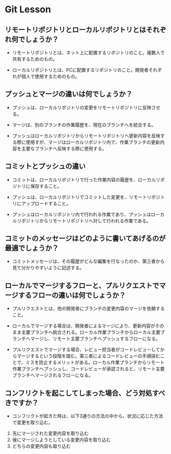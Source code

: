# Git Lesson

## リモートリポジトリとローカルリポジトリとはそれぞれ何でしょうか？

- リモートリポジトリとは、ネット上に配置するリポジトリのこと。複数人で共有するためのもの。

- ローカルリポジトリとは、PCに配置するリポジトリのこと。開発者それぞれが個人で使用するためのもの。

## プッシュとマージの違いは何でしょうか？

- プッシュは、ローカルリポジトリの変更をリモートリポジトリに反映させる。

- マージは、別のブランチの作業履歴を、現在のブランチへを統合する。

- プッシュはローカルリポジトリからリモートリポジトリへ更新内容を反映する際に使用すが、マージはローカルリポジトリ内で、作業ブランチの更新内容を主要なブランチへ反映する際に使用する。

## コミットとプッシュの違い

- コミットは、ローカルリポジトリで行った作業内容の履歴を、ローカルリポジトリに保存すること。

- プッシュは、ローカルリポジトリでコミットした変更を、リモートリポジトリにアップロードすること。

- プッシュはローカルリポジトリ内で行われる作業であり、プッシュはローカルリポジトリからリモートリポジトリへ対して行われる作業である。

## コミットのメッセージはどのように書いてあげるのが最適でしょうか？

- コミットメッセージは、その履歴がどんな編集を行なったのか、第三者から見て分かりやすいように記述する。

## ローカルでマージするフローと、プルリクエストでマージするフローの違いは何でしょうか？

- プルリクエストとは、他の開発者にブランチの変更内容のマージを依頼すること。

- ローカルでマージする場合は、開発者によるマージにより、更新内容がそのまま主要ブランチへ統合される。ローカル作業ブランチからローカル主要ブランチへマージし、リモート主要ブランチへプッシュするフローになる。

- プルリクエストでマージする場合、レビュー担当者がコードレビューしてからマージするという段階を踏む。第三者によるコードレビューの手順挟むことで、ミスを防止するメリットがある。ローカル作業ブランチからリモート作業ブランチへプッシュし、コードレビューが承認されると、リモート主要ブランチへマージされるフローになる。

## コンフリクトを起こしてしまった場合、どう対処すべきですか？

 - コンフリクトが起きた時は、以下3通りの方法の中から、状況に応じた方法で変更を取り込む。

 1. 先にマージされた変更内容を取り込む
 2. 後にマージしようとしている変更内容を取り込む
 3. どちらの変更内容も取り込む